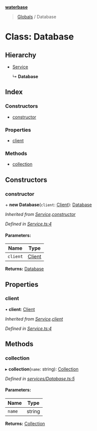 **[waterbase](../README.md)**

> [Globals](../README.md) / Database

# Class: Database

## Hierarchy

- [Service](service.md)

  ↳ **Database**

## Index

### Constructors

- [constructor](database.md#constructor)

### Properties

- [client](database.md#client)

### Methods

- [collection](database.md#collection)

## Constructors

### constructor

\+ **new Database**(`client`: [Client](client.md)): [Database](database.md)

_Inherited from [Service](service.md).[constructor](service.md#constructor)_

_Defined in [Service.ts:4](https://github.com/sinewtech/waterbase/blob/7e81c58/lib/Service.ts#L4)_

#### Parameters:

| Name     | Type                |
| -------- | ------------------- |
| `client` | [Client](client.md) |

**Returns:** [Database](database.md)

## Properties

### client

• **client**: [Client](client.md)

_Inherited from [Service](service.md).[client](service.md#client)_

_Defined in [Service.ts:4](https://github.com/sinewtech/waterbase/blob/7e81c58/lib/Service.ts#L4)_

## Methods

### collection

▸ **collection**(`name`: string): [Collection](collection.md)

_Defined in [services/Database.ts:5](https://github.com/sinewtech/waterbase/blob/7e81c58/lib/services/Database.ts#L5)_

#### Parameters:

| Name   | Type   |
| ------ | ------ |
| `name` | string |

**Returns:** [Collection](collection.md)
